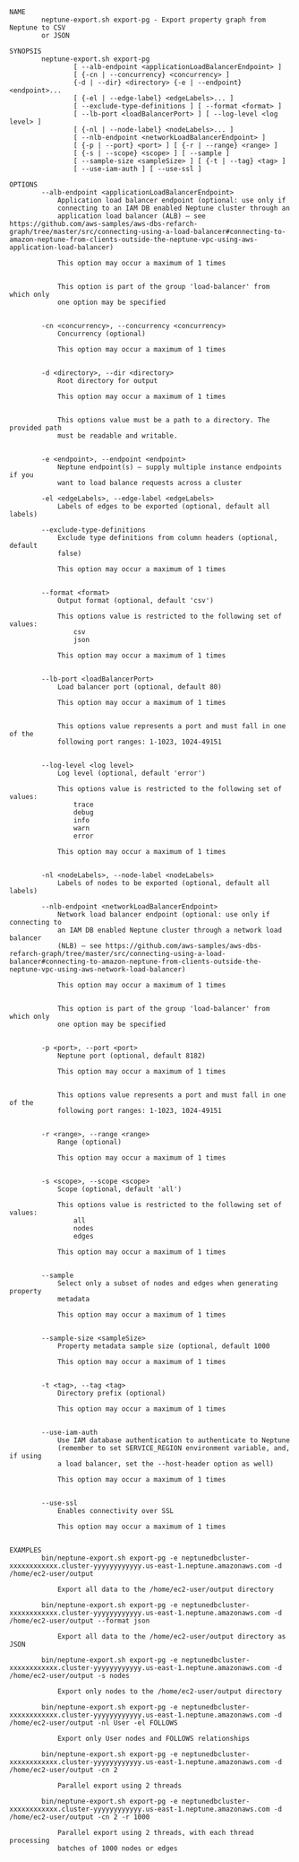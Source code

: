     NAME
            neptune-export.sh export-pg - Export property graph from Neptune to CSV
            or JSON
    
    SYNOPSIS
            neptune-export.sh export-pg
                    [ --alb-endpoint <applicationLoadBalancerEndpoint> ]
                    [ {-cn | --concurrency} <concurrency> ]
                    {-d | --dir} <directory> {-e | --endpoint} <endpoint>...
                    [ {-el | --edge-label} <edgeLabels>... ]
                    [ --exclude-type-definitions ] [ --format <format> ]
                    [ --lb-port <loadBalancerPort> ] [ --log-level <log level> ]
                    [ {-nl | --node-label} <nodeLabels>... ]
                    [ --nlb-endpoint <networkLoadBalancerEndpoint> ]
                    [ {-p | --port} <port> ] [ {-r | --range} <range> ]
                    [ {-s | --scope} <scope> ] [ --sample ]
                    [ --sample-size <sampleSize> ] [ {-t | --tag} <tag> ]
                    [ --use-iam-auth ] [ --use-ssl ]
    
    OPTIONS
            --alb-endpoint <applicationLoadBalancerEndpoint>
                Application load balancer endpoint (optional: use only if
                connecting to an IAM DB enabled Neptune cluster through an
                application load balancer (ALB) – see https://github.com/aws-samples/aws-dbs-refarch-graph/tree/master/src/connecting-using-a-load-balancer#connecting-to-amazon-neptune-from-clients-outside-the-neptune-vpc-using-aws-application-load-balancer)
    
                This option may occur a maximum of 1 times
    
    
                This option is part of the group 'load-balancer' from which only
                one option may be specified
    
    
            -cn <concurrency>, --concurrency <concurrency>
                Concurrency (optional)
    
                This option may occur a maximum of 1 times
    
    
            -d <directory>, --dir <directory>
                Root directory for output
    
                This option may occur a maximum of 1 times
    
    
                This options value must be a path to a directory. The provided path
                must be readable and writable.
    
    
            -e <endpoint>, --endpoint <endpoint>
                Neptune endpoint(s) – supply multiple instance endpoints if you
                want to load balance requests across a cluster
    
            -el <edgeLabels>, --edge-label <edgeLabels>
                Labels of edges to be exported (optional, default all labels)
    
            --exclude-type-definitions
                Exclude type definitions from column headers (optional, default
                false)
    
                This option may occur a maximum of 1 times
    
    
            --format <format>
                Output format (optional, default 'csv')
    
                This options value is restricted to the following set of values:
                    csv
                    json
    
                This option may occur a maximum of 1 times
    
    
            --lb-port <loadBalancerPort>
                Load balancer port (optional, default 80)
    
                This option may occur a maximum of 1 times
    
    
                This options value represents a port and must fall in one of the
                following port ranges: 1-1023, 1024-49151
    
    
            --log-level <log level>
                Log level (optional, default 'error')
    
                This options value is restricted to the following set of values:
                    trace
                    debug
                    info
                    warn
                    error
    
                This option may occur a maximum of 1 times
    
    
            -nl <nodeLabels>, --node-label <nodeLabels>
                Labels of nodes to be exported (optional, default all labels)
    
            --nlb-endpoint <networkLoadBalancerEndpoint>
                Network load balancer endpoint (optional: use only if connecting to
                an IAM DB enabled Neptune cluster through a network load balancer
                (NLB) – see https://github.com/aws-samples/aws-dbs-refarch-graph/tree/master/src/connecting-using-a-load-balancer#connecting-to-amazon-neptune-from-clients-outside-the-neptune-vpc-using-aws-network-load-balancer)
    
                This option may occur a maximum of 1 times
    
    
                This option is part of the group 'load-balancer' from which only
                one option may be specified
    
    
            -p <port>, --port <port>
                Neptune port (optional, default 8182)
    
                This option may occur a maximum of 1 times
    
    
                This options value represents a port and must fall in one of the
                following port ranges: 1-1023, 1024-49151
    
    
            -r <range>, --range <range>
                Range (optional)
    
                This option may occur a maximum of 1 times
    
    
            -s <scope>, --scope <scope>
                Scope (optional, default 'all')
    
                This options value is restricted to the following set of values:
                    all
                    nodes
                    edges
    
                This option may occur a maximum of 1 times
    
    
            --sample
                Select only a subset of nodes and edges when generating property
                metadata
    
                This option may occur a maximum of 1 times
    
    
            --sample-size <sampleSize>
                Property metadata sample size (optional, default 1000
    
                This option may occur a maximum of 1 times
    
    
            -t <tag>, --tag <tag>
                Directory prefix (optional)
    
                This option may occur a maximum of 1 times
    
    
            --use-iam-auth
                Use IAM database authentication to authenticate to Neptune
                (remember to set SERVICE_REGION environment variable, and, if using
                a load balancer, set the --host-header option as well)
    
                This option may occur a maximum of 1 times
    
    
            --use-ssl
                Enables connectivity over SSL
    
                This option may occur a maximum of 1 times
    
    
    EXAMPLES
            bin/neptune-export.sh export-pg -e neptunedbcluster-xxxxxxxxxxxx.cluster-yyyyyyyyyyyy.us-east-1.neptune.amazonaws.com -d /home/ec2-user/output
    
                Export all data to the /home/ec2-user/output directory
    
            bin/neptune-export.sh export-pg -e neptunedbcluster-xxxxxxxxxxxx.cluster-yyyyyyyyyyyy.us-east-1.neptune.amazonaws.com -d /home/ec2-user/output --format json
    
                Export all data to the /home/ec2-user/output directory as JSON
    
            bin/neptune-export.sh export-pg -e neptunedbcluster-xxxxxxxxxxxx.cluster-yyyyyyyyyyyy.us-east-1.neptune.amazonaws.com -d /home/ec2-user/output -s nodes
    
                Export only nodes to the /home/ec2-user/output directory
    
            bin/neptune-export.sh export-pg -e neptunedbcluster-xxxxxxxxxxxx.cluster-yyyyyyyyyyyy.us-east-1.neptune.amazonaws.com -d /home/ec2-user/output -nl User -el FOLLOWS
    
                Export only User nodes and FOLLOWS relationships
    
            bin/neptune-export.sh export-pg -e neptunedbcluster-xxxxxxxxxxxx.cluster-yyyyyyyyyyyy.us-east-1.neptune.amazonaws.com -d /home/ec2-user/output -cn 2
    
                Parallel export using 2 threads
    
            bin/neptune-export.sh export-pg -e neptunedbcluster-xxxxxxxxxxxx.cluster-yyyyyyyyyyyy.us-east-1.neptune.amazonaws.com -d /home/ec2-user/output -cn 2 -r 1000
    
                Parallel export using 2 threads, with each thread processing
                batches of 1000 nodes or edges
    
